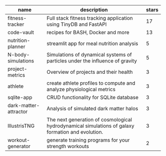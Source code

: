 | name | description | stars |
|-----|-----|-----|
| fitness-tracker | Full stack fitness tracking application using TinyDB and FastAPI | 17 |
| code-vault | recipes for BASH, Docker and more | 13 |
| nutrition-planner | streamlit app for meal nutrition analysis | 5 |
| N-body-simulations | Simulations of dynamical systems of particles under the influence of gravity | 5 |
| project-metrics | Overview of projects and their health | 3 |
| athlete | create athlete profiles to compute and analyze physiological metrics | 3 |
| sqlite-app | CRUD functionality for SQLite database | 3 |
| dark-matter-attractor | Analysis of simulated dark matter halos | 3 |
| IllustrisTNG | The next generation of cosmological hydrodynamical simulations of galaxy formation and evolution. | 3 |
| workout-generator | generate training programs for your strength workouts | 2 |
